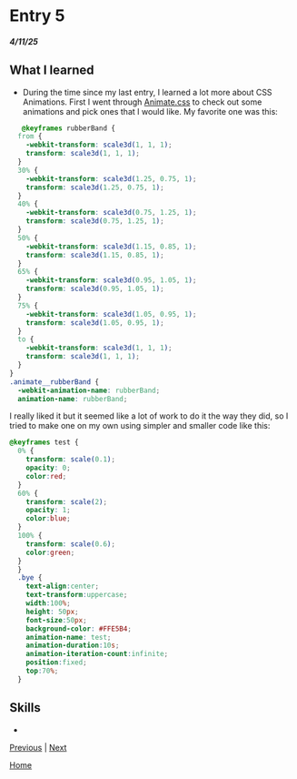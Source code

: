 # Entry 5
##### 4/11/25

## What I learned
* During the time since my last entry, I learned a lot more about CSS Animations. First I went through  [Animate.css](https://animate.style/) to check out some animations and pick ones that I would like. My favorite one was this:
```CSS
   @keyframes rubberBand {
  from {
    -webkit-transform: scale3d(1, 1, 1);
    transform: scale3d(1, 1, 1);
  }
  30% {
    -webkit-transform: scale3d(1.25, 0.75, 1);
    transform: scale3d(1.25, 0.75, 1);
  }
  40% {
    -webkit-transform: scale3d(0.75, 1.25, 1);
    transform: scale3d(0.75, 1.25, 1);
  }
  50% {
    -webkit-transform: scale3d(1.15, 0.85, 1);
    transform: scale3d(1.15, 0.85, 1);
  }
  65% {
    -webkit-transform: scale3d(0.95, 1.05, 1);
    transform: scale3d(0.95, 1.05, 1);
  }
  75% {
    -webkit-transform: scale3d(1.05, 0.95, 1);
    transform: scale3d(1.05, 0.95, 1);
  }
  to {
    -webkit-transform: scale3d(1, 1, 1);
    transform: scale3d(1, 1, 1);
  }
}
.animate__rubberBand {
  -webkit-animation-name: rubberBand;
  animation-name: rubberBand;
```
I really liked it but it seemed like a lot of work to do it the way they did, so I tried to make one on my own using simpler and smaller code like this:
```CSS
@keyframes test {
  0% {
    transform: scale(0.1);
    opacity: 0;
    color:red;
  }
  60% {
    transform: scale(2);
    opacity: 1;
    color:blue;
  }
  100% {
    transform: scale(0.6);
    color:green;
  }
  }
  .bye {
    text-align:center;
    text-transform:uppercase;
    width:100%;
    height: 50px;
    font-size:50px;
    background-color: #FFE5B4;
    animation-name: test;
    animation-duration:10s;
    animation-iteration-count:infinite;
    position:fixed;
    top:70%;
  }
  ```
## Skills
*

[Previous](entry04.md) | [Next](entry06.md)

[Home](../README.md)
